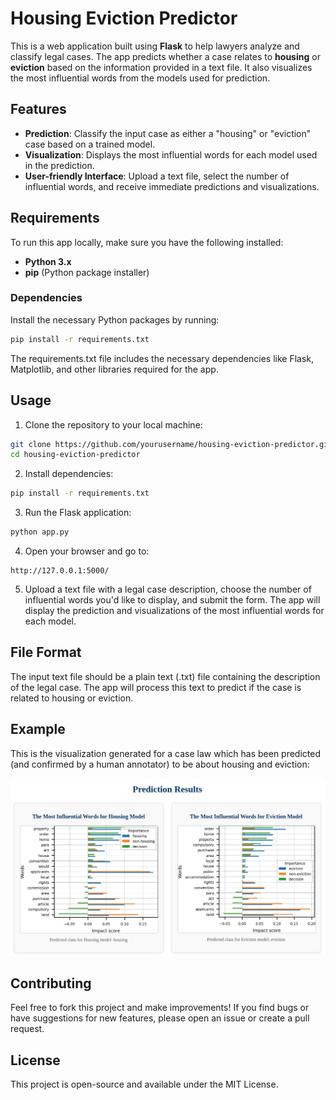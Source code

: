 # Housing Eviction Predictor

This is a web application built using **Flask** to help lawyers analyze and classify legal cases. The app predicts whether a case relates to **housing** or **eviction** based on the information provided in a text file. It also visualizes the most influential words from the models used for prediction.

## Features

- **Prediction**: Classify the input case as either a "housing" or "eviction" case based on a trained model.
- **Visualization**: Displays the most influential words for each model used in the prediction.
- **User-friendly Interface**: Upload a text file, select the number of influential words, and receive immediate predictions and visualizations.
  
## Requirements

To run this app locally, make sure you have the following installed:

- **Python 3.x**
- **pip** (Python package installer)

### Dependencies

Install the necessary Python packages by running:

```bash
pip install -r requirements.txt
```

The requirements.txt file includes the necessary dependencies like Flask, Matplotlib, and other libraries required for the app.

## Usage

1. Clone the repository to your local machine:

```bash
git clone https://github.com/yourusername/housing-eviction-predictor.git
cd housing-eviction-predictor
```
2. Install dependencies:

```bash
pip install -r requirements.txt
```

3. Run the Flask application:

```bash
python app.py
```

4. Open your browser and go to:

```arduino
http://127.0.0.1:5000/
```

5. Upload a text file with a legal case description, choose the number of influential words you'd like to display, and submit the form. The app will display the prediction and visualizations of the most influential words for each model.


## File Format

The input text file should be a plain text (.txt) file containing the description of the legal case. The app will process this text to predict if the case is related to housing or eviction.

## Example

This is the visualization generated for a case law which has been predicted (and confirmed by a human annotator) to be about housing and eviction:

![plot](./reports/photo.png)


## Contributing

Feel free to fork this project and make improvements! If you find bugs or have suggestions for new features, please open an issue or create a pull request.

## License

This project is open-source and available under the MIT License.






